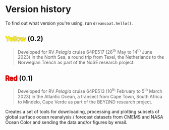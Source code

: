 # Version history

To find out what version you're using, run `dreamcoat.hello()`.

## <span style='color:#ffff14; font-weight: 500; text-shadow: -1px 1px 0 #ceb301aa, 1px 1px 0 #ceb301aa, 1px -1px 0 #ceb301aa, -1px -1px 0 #ceb301aa;'>Yellow</span> (0.2)

> Developed for RV *Pelagia* cruise 64PE517 (26<sup>th</sup> May to 14<sup>th</sup> June 2023) in the North Sea, a round trip from Texel, the Netherlands to the Norwegian Trench as part of the NoSE research project.

## <span style='color:#e50000; font-weight: 500; text-shadow: -1px 1px 0 #bb0000aa, 1px 1px 0 #bb0000aa, 1px -1px 0 #bb0000aa, -1px -1px 0 #bb0000aa;'>Red</span> (0.1)

> Developed for RV *Pelagia* cruise 64PE513 (10<sup>th</sup> February to 5<sup>th</sup> March 2023) in the Atlantic Ocean, a transect from Cape Town, South Africa to Mindelo, Cape Verde as part of the BEYΩND research project.

Creates a set of tools for downloading, processing and plotting subsets of global surface ocean reanalysis / forecast datasets from CMEMS and NASA Ocean Color and sending the data and/or figures by email.

